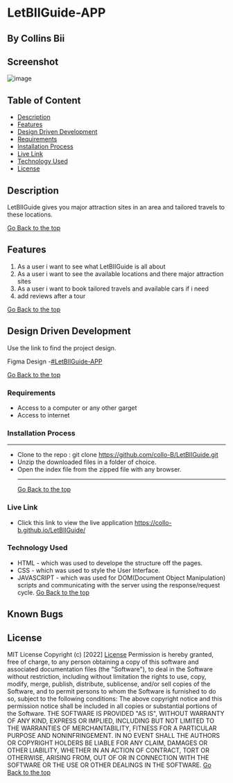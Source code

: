 # LetBIIGuide-APP

## By Collins Bii

## Screenshot

![image]()

## Table of Content

- [Description](#description)
- [Features](#features)
- [Design Driven Development](#Design-Driven-Development)
- [Requirements](#requirements)
- [Installation Process](#installation-Process)
- [Live Link](#Live-Link)
- [Technology Used](#technology-Used)
- [License](#license)

## Description

<p>LetBIIGuide gives you major attraction sites in an area and tailored travels to these locations.</p>

[Go Back to the top](#LetBIIGuide-APP)

## Features

1. As a user i want to see what LetBIIGuide is all about
2. As a user i want to see the available locations and there major attraction sites
3. As a user i want to book tailored travels and available cars if i need
4. add reviews after a tour

[Go Back to the top](#LetBIIGuide-APP)

## Design Driven Development

Use the link to find the project design.

Figma Design -[#LetBIIGuide-APP](https://www.figma.com/file/eTHXUVFGJRrby6fqIUf4r5/LetBIIGuide-APP?node-id=0%3A1)

[Go Back to the top](#LetBIIGuide-APP)

### Requirements

- Access to a computer or any other garget
- Access to internet

### Installation Process

---

- Clone to the repo : git clone https://github.com/collo-B/LetBIIGuide.git
- Unzip the downloaded files in a folder of choice.
- Open the index file from the zipped file with any browser.
  ***
  [Go Back to the top](#LetBIIGuide-APP)

### Live Link

- Click this link to view the live application https://collo-b.github.io/LetBIIGuide/

### Technology Used

- HTML - which was used to develope the structure off the pages.
- CSS - which was used to style the User Interface.
- JAVASCRIPT - which was used for DOM(Document Object Manipulation) scripts and communicating with the server using the response/request cycle.
  [Go Back to the top](#LetBIIGuide-APP)

## Known Bugs



## License

MIT License
Copyright (c) [2022] [License](LICENSE.txt)
Permission is hereby granted, free of charge, to any person obtaining a copy
of this software and associated documentation files (the "Software"), to deal
in the Software without restriction, including without limitation the rights
to use, copy, modify, merge, publish, distribute, sublicense, and/or sell
copies of the Software, and to permit persons to whom the Software is
furnished to do so, subject to the following conditions:
The above copyright notice and this permission notice shall be included in all
copies or substantial portions of the Software.
THE SOFTWARE IS PROVIDED "AS IS", WITHOUT WARRANTY OF ANY KIND, EXPRESS OR
IMPLIED, INCLUDING BUT NOT LIMITED TO THE WARRANTIES OF MERCHANTABILITY,
FITNESS FOR A PARTICULAR PURPOSE AND NONINFRINGEMENT. IN NO EVENT SHALL THE
AUTHORS OR COPYRIGHT HOLDERS BE LIABLE FOR ANY CLAIM, DAMAGES OR OTHER
LIABILITY, WHETHER IN AN ACTION OF CONTRACT, TORT OR OTHERWISE, ARISING FROM,
OUT OF OR IN CONNECTION WITH THE SOFTWARE OR THE USE OR OTHER DEALINGS IN THE
SOFTWARE.
[Go Back to the top](#LetBIIGuide-APP)

